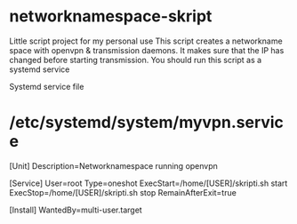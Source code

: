 # networknamespace-skript
Little script project for my personal use
This script creates a networkname space with openvpn &amp; transmission daemons. It makes sure that the IP has changed before starting transmission. You should run this script as a systemd service


Systemd service file
# /etc/systemd/system/myvpn.service
 [Unit]
 Description=Networknamespace running openvpn

 [Service]
 User=root
 Type=oneshot
 ExecStart=/home/[USER]/skripti.sh start
 ExecStop=/home/[USER]/skripti.sh stop
 RemainAfterExit=true

 [Install]
 WantedBy=multi-user.target
